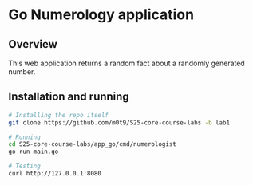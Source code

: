 # Go Numerology application

## Overview

This web application returns a random fact about a randomly generated number.

## Installation and running

```bash
# Installing the repo itself
git clone https://github.com/m0t9/S25-core-course-labs -b lab1

# Running
cd S25-core-course-labs/app_go/cmd/numerologist
go run main.go

# Testing
curl http://127.0.0.1:8080
```
